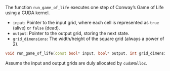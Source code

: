 The function `run_game_of_life` executes one step of Conway’s Game of Life using a CUDA kernel.

- `input`: Pointer to the input grid, where each cell is represented as `true` (alive) or `false` (dead).
- `output`: Pointer to the output grid, storing the next state.
- `grid_dimensions`: The width/height of the square grid (always a power of 2).

```cpp
void run_game_of_life(const bool* input, bool* output, int grid_dimensions);
```

Assume the input and output grids are duly allocated by `cudaMalloc`.
